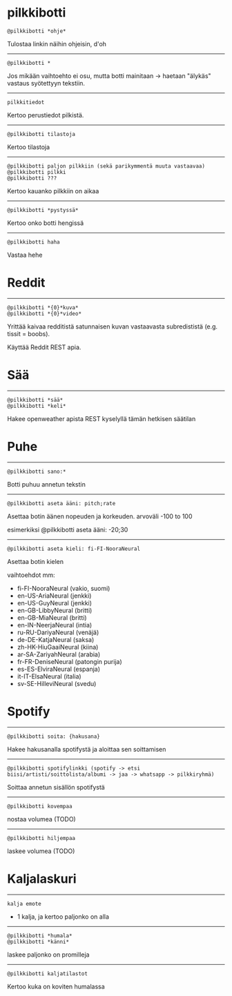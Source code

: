 # pilkkibotti
```
@pilkkibotti *ohje*
```
Tulostaa linkin näihin ohjeisin, d'oh

---
```
@pilkkibotti *
```
Jos mikään vaihtoehto ei osu, mutta botti mainitaan -> haetaan "älykäs" vastaus syötettyyn tekstiin.

---
```
pilkkitiedot
```
Kertoo perustiedot pilkistä.

---
```
@pilkkibotti tilastoja
```
Kertoo tilastoja

---
```
@pilkkibotti paljon pilkkiin (sekä parikymmentä muuta vastaavaa)
@pilkkibotti pilkki
@pilkkibotti ???
```
Kertoo kauanko pilkkiin on aikaa

---
```
@pilkkibotti *pystyssä*
```
Kertoo onko botti hengissä

---
```
@pilkkibotti haha
```
Vastaa hehe

# Reddit
---
```
@pilkkibotti *{0}*kuva*
@pilkkibotti *{0}*video*
```
Yrittää kaivaa redditistä satunnaisen kuvan vastaavasta subredististä (e.g. tissit = boobs).

Käyttää Reddit REST apia.

# Sää
---
```
@pilkkibotti *sää*
@pilkkibotti *keli*
```
Hakee openweather apista REST kyselyllä tämän hetkisen säätilan

# Puhe
---
```
@pilkkibotti sano:*
```
Botti puhuu annetun tekstin

---
```
@pilkkibotti aseta ääni: pitch;rate
```
Asettaa botin äänen nopeuden ja korkeuden. arvoväli -100 to 100

esimerkiksi @pilkkibotti aseta ääni: -20;30

---
```
@pilkkibotti aseta kieli: fi-FI-NooraNeural
```
Asettaa botin kielen

vaihtoehdot mm:
* fi-FI-NooraNeural (vakio, suomi)
* en-US-AriaNeural (jenkki)
* en-US-GuyNeural (jenkki)
* en-GB-LibbyNeural (britti)
* en-GB-MiaNeural (britti)
* en-IN-NeerjaNeural (intia)
* ru-RU-DariyaNeural (venäjä)
* de-DE-KatjaNeural (saksa)
* zh-HK-HiuGaaiNeural (kiina)
* ar-SA-ZariyahNeural (arabia)
* fr-FR-DeniseNeural (patongin purija)
* es-ES-ElviraNeural (espanja)
* it-IT-ElsaNeural (italia)
* sv-SE-HilleviNeural (svedu)

# Spotify
---
```
@pilkkibotti soita: {hakusana}
```
Hakee hakusanalla spotifystä ja aloittaa sen soittamisen

---
```
@pilkkibotti spotifylinkki (spotify -> etsi biisi/artisti/soittolista/albumi -> jaa -> whatsapp -> pilkkiryhmä)
```
Soittaa annetun sisällön spotifystä

---
```
@pilkkibotti kovempaa
```
nostaa volumea (TODO)


---
```
@pilkkibotti hiljempaa
```
laskee volumea (TODO)

# Kaljalaskuri
---
```
kalja emote
```
+ 1 kalja, ja kertoo paljonko on alla

---
```
@pilkkibotti *humala*
@pilkkibotti *känni*
```
laskee paljonko on promilleja

---
```
@pilkkibotti kaljatilastot
```
Kertoo kuka on koviten humalassa

